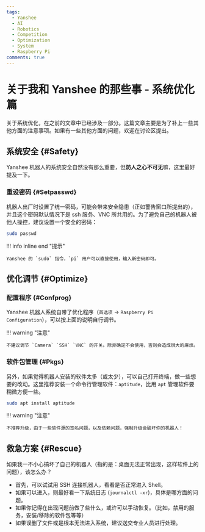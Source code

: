 ```yaml
---
tags:
  - Yanshee
  - AI
  - Robotics
  - Competition
  - Optimization
  - System
  - Raspberry Pi
comments: true
---
```


# 关于我和 Yanshee 的那些事 - 系统优化篇

关于系统优化，在之前的文章中已经涉及一部分。这篇文章主要是为了补上一些其他方面的注意事项。如果有一些其他方面的问题，欢迎在讨论区提出。

## 系统安全 {#Safety}

Yanshee 机器人的系统安全自然没有那么重要，但**防人之心不可无**嘛，这里最好提及一下。

### 重设密码 {#Setpasswd}

机器人出厂时设置了统一密码，可能会带来安全隐患（正如警告窗口所提出的），并且这个密码默认情况下是 ssh 服务、VNC 所共用的。为了避免自己的机器人被他人操控，建议设置一个安全的密码：

```sh
sudo passwd
```

!!! info inline end "提示"

    Yanshee 的 `sudo` 指令，`pi` 用户可以直接使用，输入新密码即可。

## 优化调节 {#Optimize}

### 配置程序 {#Confprog}

Yanshee 机器人系统自带了优化程序（`首选项` -> `Raspberry Pi Configuration`），可以按上面的说明自行调节。

!!! warning "注意"

    不建议调节 `Camera` `SSH` `VNC` 的开关。除非确定不会使用，否则会造成很大的麻烦。

### 软件包管理 {#Pkgs}

另外，如果觉得机器人安装的软件太多（或太少），可以自己打开终端，做一些想要的改动。这里推荐安装一个命令行管理软件：`aptitude`，比用 `apt` 管理软件要稍微方便一些。

```sh
sudo apt install aptitude
```

!!! warning "注意"

    不推荐升级，由于一些软件源的签名问题，以及依赖问题，强制升级会破坏你的机器人！

## 救急方案 {#Rescue}

如果我一不小心搞坏了自己的机器人（指的是：桌面无法正常出现，这样软件上的问题），该怎么办？

- 首先，可以试试用 SSH 连接机器人，看看是否正常进入 Shell。
- 如果可以进入，则最好看一下系统日志 (`journalctl -xr`)，具体是哪方面的问题。
- 如果你记得在出现问题前做了些什么，或许可以手动恢复。（比如，禁用的服务，安装/移除的软件包等等）
- 如果误删了文件或是根本无法进入系统，建议送交专业人员进行处理。
